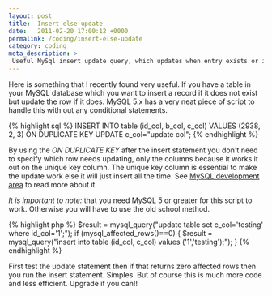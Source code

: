 ```yaml
---
layout: post
title:  Insert else update
date:   2011-02-20 17:00:12 +0000
permalink: /coding/insert-else-update
category: coding
meta_description: >
 Useful MySql insert update query, which updates when entry exists or inserts if not.
---
```


Here is something that I recently found very useful. If you have a table in your MySQL database which you want to insert a record if it does not exist but update the row if it does. MySQL 5.x has a very neat piece of script to handle this with out any conditional statements.

{% highlight sql %}
INSERT INTO table (id_col, b_col, c_col)
VALUES (2938, 2, 3)
ON DUPLICATE KEY UPDATE c_col="update col";
{% endhighlight %}

By using the _ON DUPLICATE KEY_ after the insert statement you don't need to specify which row needs updating, only the columns because it works it out on the unique key column. The unique key column is essential to make the update work else it will just insert all the time. See [MySQL development area][1] to read more about it

_It is important to note:_ that you need MySQL 5 or greater for this script to work. Otherwise you will have to use the old school method.

{% highlight php %}
$result = mysql_query("update table set c_col='testing' where id_col='1';");
if (mysql_affected_rows()==0) {
	$result = mysql_query("insert into table (id_col, c_col) values ('1','testing');");
}
{% endhighlight %}

First test the update statement then if that returns zero affected rows then you run the insert statement. Simples. But of course this is much more code and less efficient. Upgrade if you can!!

[1]: http://dev.mysql.com/doc/refman/5.0/en/insert-on-duplicate.html
